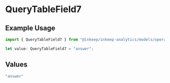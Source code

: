 # QueryTableField7

## Example Usage

```typescript
import { QueryTableField7 } from "@inkeep/inkeep-analytics/models/operations";

let value: QueryTableField7 = "answer";
```

## Values

```typescript
"answer"
```